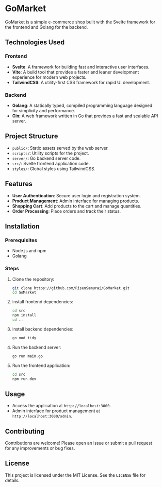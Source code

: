 # GoMarket

GoMarket is a simple e-commerce shop built with the Svelte framework for the frontend and Golang for the backend.

## Technologies Used

### Frontend
- **Svelte**: A framework for building fast and interactive user interfaces.
- **Vite**: A build tool that provides a faster and leaner development experience for modern web projects.
- **TailwindCSS**: A utility-first CSS framework for rapid UI development.

### Backend
- **Golang**: A statically typed, compiled programming language designed for simplicity and performance.
- **Gin**: A web framework written in Go that provides a fast and scalable API server.

## Project Structure

- `public/`: Static assets served by the web server.
- `scripts/`: Utility scripts for the project.
- `server/`: Go backend server code.
- `src/`: Svelte frontend application code.
- `styles/`: Global styles using TailwindCSS.

## Features

- **User Authentication**: Secure user login and registration system.
- **Product Management**: Admin interface for managing products.
- **Shopping Cart**: Add products to the cart and manage quantities.
- **Order Processing**: Place orders and track their status.

## Installation

### Prerequisites
- Node.js and npm
- Golang

### Steps
1. Clone the repository:
    ```sh
    git clone https://github.com/RisenSamurai/GoMarket.git
    cd GoMarket
    ```

2. Install frontend dependencies:
    ```sh
    cd src
    npm install
    cd ..
    ```

3. Install backend dependencies:
    ```sh
    go mod tidy
    ```

4. Run the backend server:
    ```sh
    go run main.go
    ```

5. Run the frontend application:
    ```sh
    cd src
    npm run dev
    ```

## Usage

- Access the application at `http://localhost:3000`.
- Admin interface for product management at `http://localhost:3000/admin`.

## Contributing

Contributions are welcome! Please open an issue or submit a pull request for any improvements or bug fixes.

## License

This project is licensed under the MIT License. See the `LICENSE` file for details.

